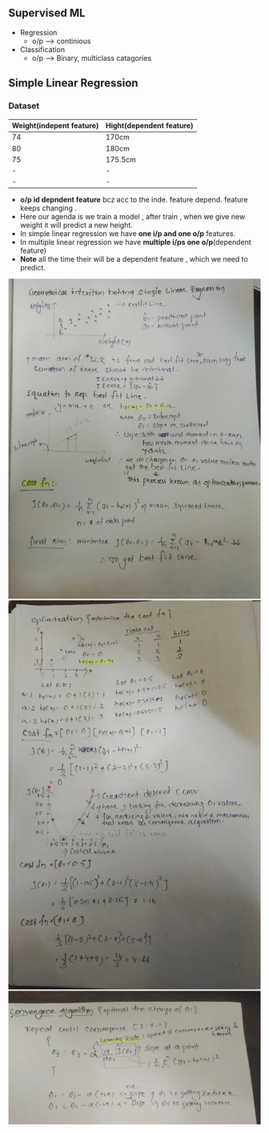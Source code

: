 ## Supervised ML 
- Regression
    - o/p --> continious
- Classification
    - o/p --> Binary, multiclass catagories
 ## Simple Linear Regression     
### Dataset

| Weight(indepent feature)    | Hight(dependent feature)     | 
|------------|------------|
| 74         |  170cm     | 
| 80         |  180cm     |
| 75         |  175.5cm   |
|  -         |  -         |
|   -        |    -        ||
- **o/p id depndent feature** bcz acc to the inde. feature depend. feature keeps changing .
- Here our agenda is we train a model , after train , when we give new weight it will predict a new height.
- In simple linear regression we have **one i/p and one o/p** features.
- In multiple linear regression we have **multiple i/ps one o/p**(dependent feature)
- **Note** all the time their will be a dependent feature , which we need to predict.
  
![slr1](../../Image/slr1.jpg)
![slr1](../../Image/slr2.jpg)
![slr1](../../Image/slr3.jpg)
